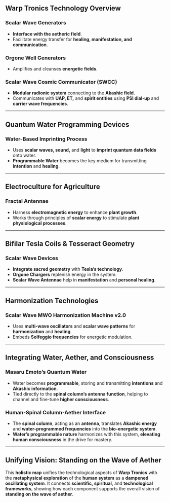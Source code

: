## Warp Tronics Technology Overview

### **Scalar Wave Generators**
- **Interface with the aetheric field**.
- Facilitate energy transfer for **healing, manifestation, and communication**.

### **Orgone Well Generators**
- Amplifies and cleanses **energetic fields**.

### **Scalar Wave Cosmic Communicator (SWCC)**
- **Modular radionic system** connecting to the **Akashic field**.
- Communicates with **UAP, ET,** and **spirit entities** using **PSI dial-up** and **carrier wave frequencies**.

---

## Quantum Water Programming Devices

### **Water-Based Imprinting Process**
- Uses **scalar waves, sound,** and **light** to **imprint quantum data fields** onto water.
- **Programmable Water** becomes the key medium for transmitting **intention** and **healing**.

---

## Electroculture for Agriculture

### **Fractal Antennae**
- Harness **electromagnetic energy** to enhance **plant growth**.
- Works through principles of **scalar energy** to stimulate **plant physiological processes**.

---

## Bifilar Tesla Coils & Tesseract Geometry

### **Scalar Wave Devices**
- **Integrate sacred geometry** with **Tesla’s technology**.
- **Orgone Chargers** replenish energy in the system.
- **Scalar Wave Antennae** help in **manifestation** and **personal healing**.

---

## Harmonization Technologies

### **Scalar Wave MWO Harmonization Machine v2.0**
- Uses **multi-wave oscillators** and **scalar wave patterns** for **harmonization** and **healing**.
- Embeds **Solfeggio frequencies** for energetic modulation.

---

## Integrating Water, Aether, and Consciousness

### **Masaru Emoto’s Quantum Water**
- Water becomes **programmable**, storing and transmitting **intentions** and **Akashic information**.
- Tied directly to the **spinal column’s antenna function**, helping to channel and fine-tune **higher consciousness**.

### **Human-Spinal Column-Aether Interface**
- The **spinal column**, acting as an **antenna**, translates **Akashic energy** and **water-programmed frequencies** into the **bio-energetic system**.
- **Water’s programmable nature** harmonizes with this system, **elevating human consciousness** in the drive for mastery.

---

## Unifying Vision: Standing on the Wave of Aether

This **holistic map** unifies the technological aspects of **Warp Tronics** with the **metaphysical exploration** of the **human system** as a **dampened oscillating system**. It connects **scientific, spiritual,** and **technological frameworks**, showing how each component supports the overall vision of **standing on the wave of aether**.

